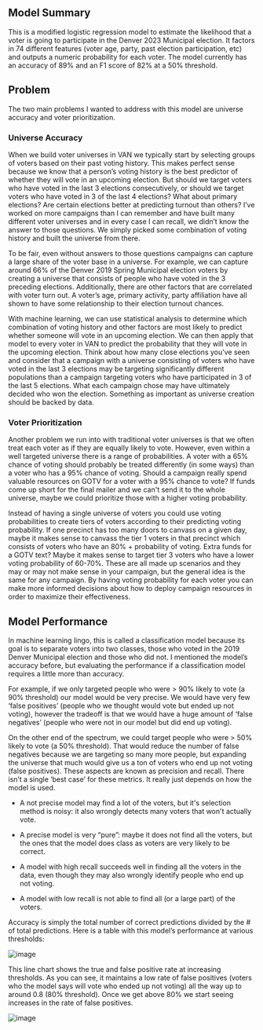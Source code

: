 ## Model Summary ##

This is a modified logistic regression model to estimate the likelihood that a voter is going to participate in the Denver 2023 Municipal election. It factors in 74 different features (voter age, party, past election participation, etc) and outputs a numeric probability for each voter. The model currently has an accuracy of 89% and an F1 score of 82% at a 50% threshold. 

## Problem ##

The two main problems I wanted to address with this model are universe accuracy and voter prioritization.

### Universe Accuracy ###

When we build voter universes in VAN we typically start by selecting groups of voters based on their past voting history. This makes perfect sense because we know that a person’s voting history is the best predictor of whether they will vote in an upcoming election. But should we target voters who have voted in the last 3 elections consecutively, or should we target voters who have voted in 3 of the last 4 elections? What about primary elections? Are certain elections better at predicting turnout than others? I’ve worked on more campaigns than I can remember and have built many different voter universes and in every case I can recall, we didn’t know the answer to those questions. We simply picked some combination of voting history and built the universe from there. 

To be fair, even without answers to those questions campaigns can capture a large share of the voter base in a universe. For example, we can capture around 66% of the Denver 2019 Spring Municipal election voters by creating a universe that consists of people who have voted in the 3 preceding elections. Additionally, there are other factors that are correlated with voter turn out. A voter’s age, primary activity, party affiliation have all shown to have some relationship to their election turnout chances. 

With machine learning, we can use statistical analysis to determine which combination of voting history and other factors are most likely to predict whether someone will vote in an upcoming election. We can then apply that model to every voter in VAN to predict the probability that they will vote in the upcoming election. Think about how many close elections you’ve seen and consider that a campaign with a universe consisting of voters who have voted in the last 3 elections may be targeting significantly different populations than a campaign targeting voters who have participated in 3 of the last 5 elections. What each campaign chose may have ultimately decided who won the election. Something as important as universe creation should be backed by data.

### Voter Prioritization ###

Another problem we run into with traditional voter universes is that we often treat each voter as if they are equally likely to vote. However, even within a well targeted universe there is a range of probabilities. A voter with a 65% chance of voting should probably be treated differently (in some ways) than a voter who has a 95% chance of voting. Should a campaign really spend valuable resources on GOTV for a voter with a 95% chance to vote? If funds come up short for the final mailer and we can't send it to the whole universe, maybe we could prioritize those with a higher voting probability.

Instead of having a single universe of voters you could use voting probabilities to create tiers of voters according to their predicting voting probability. If one precinct has too many doors to canvass on a given day, maybe it makes sense to canvass the tier 1 voters in that precinct which consists of voters who have an 80% + probability of voting. Extra funds for a GOTV text? Maybe it makes sense to target tier 3 voters who have a lower voting probability of 60-70%. These are all made up scenarios and they may or may not make sense in your campaign, but the general idea is the same for any campaign. By having voting probability for each voter you can make more informed decisions about how to deploy campaign resources in order to maximize their effectiveness.  

## Model Performance ##

In machine learning lingo, this is called a classification model because its goal is to separate voters into two classes, those who voted in the 2019 Denver Municipal election and those who did not. I mentioned the model’s accuracy before, but evaluating the performance if a classification model requires a little more than accuracy. 

For example, if we only targeted people who were > 90%  likely to vote (a 90% threshold) our model would be very precise. We would have very few ‘false positives’ (people who we thought would vote but ended up not voting), however the tradeoff is that we would have a huge amount of ‘false negatives’ (people who were not in our model but did end up voting). 

On the other end of the spectrum, we could target people who were > 50% likely to vote (a 50% threshold). That would reduce the number of false negatives because we are targeting so many more people, but expanding the universe that much would give us a ton of voters who end up not voting (false positives). These aspects are known as precision and recall. There isn’t a single ‘best case’ for these metrics. It really just depends on how the model is used.

- A not precise model may find a lot of the voters, but it's selection method is noisy: it also wrongly detects many voters that won't actually vote.

- A precise model is very “pure”: maybe it does not find all the voters, but the ones that the model does class as voters are very likely to be correct.

- A model with high recall succeeds well in finding all the voters  in the data, even though they may also wrongly identify people who end up not voting.

- A model with low recall is not able to find all (or a large part) of the voters.

Accuracy is simply the total number of correct predictions divided by the # of total predictions. Here is a table with this model’s performance at various thresholds:

![image](https://user-images.githubusercontent.com/102785707/213332294-0a7c190f-e7c0-421f-af6f-da34cfd70140.png)

This line chart shows the true and false positive rate at increasing thresholds. As you can see, it maintains a low rate of false positives (voters who the model says will vote who ended up not voting) all the way up to around 0.8 (80% threshold). Once we get above 80% we start seeing increases in the rate of false positives.

![image](https://user-images.githubusercontent.com/102785707/213332427-14e92d8b-0bc2-47cc-8152-3ff7aa436c7d.png)
